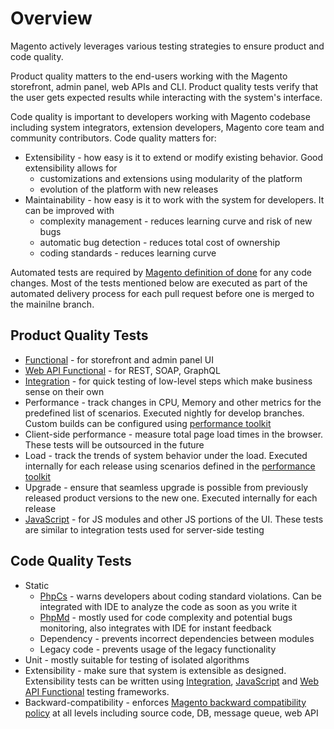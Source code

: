 # Overview

Magento actively leverages various testing strategies to ensure product and code quality. 

Product quality matters to the end-users working with the Magento storefront, admin panel, web APIs and CLI. 
Product quality tests verify that the user gets expected results while interacting with the system's interface.

Code quality is important to developers working with Magento codebase including system integrators, extension developers, Magento core team and community contributors.
Code quality matters for:
 * Extensibility - how easy is it to extend or modify existing behavior.
   Good extensibility allows for
    * customizations and extensions using modularity of the platform
    * evolution of the platform with new releases
 * Maintainability - how easy is it to work with the system for developers. 
   It can be improved with
    * complexity management - reduces learning curve and risk of new bugs
    * automatic bug detection - reduces total cost of ownership
    * coding standards - reduces learning curve
    
Automated tests are required by [Magento definition of done](https://devdocs.magento.com/guides/v2.3/contributor-guide/contributing_dod.html) for any code changes. 
Most of the tests mentioned below are executed as part of the automated delivery process for each pull request before one is merged to the mainilne branch.

## Product Quality Tests

 * [Functional](https://devdocs.magento.com/guides/v2.3/mtf/mtf_introduction.html) - for storefront and admin panel UI
 * [Web API Functional](https://devdocs.magento.com/guides/v2.3/get-started/web-api-functional-testing.html) - for REST, SOAP, GraphQL
 * [Integration](https://devdocs.magento.com/guides/v2.3/test/integration/integration_test_execution.html) - for quick testing of low-level steps which make business sense on their own 
 * Performance - track changes in CPU, Memory and other metrics for the predefined list of scenarios. Executed nightly for develop branches. Custom builds can be configured using [performance toolkit](https://devdocs.magento.com/guides/v2.3/config-guide/cli/config-cli-subcommands-perf-data.html)
 * Client-side performance - measure total page load times in the browser. These tests will be outsourced in the future
 * Load - track the trends of system behavior under the load. Executed internally for each release using scenarios defined in the [performance toolkit](https://devdocs.magento.com/guides/v2.3/config-guide/cli/config-cli-subcommands-perf-data.html)
 * Upgrade - ensure that seamless upgrade is possible from previously released product versions to the new one. Executed internally for each release
 * [JavaScript](https://devdocs.magento.com/guides/v2.3/test/js/test_js-unit.html) - for JS modules and other JS portions of the UI. These tests are similar to integration tests used for server-side testing

## Code Quality Tests
 * Static
    * [PhpCs](https://devdocs.magento.com/guides/v2.3/coding-standards/code-standard-sniffers.html) - warns developers about coding standard violations. Can be integrated with IDE to analyze the code as soon as you write it 
    * [PhpMd](https://phpmd.org/) - mostly used for code complexity and potential bugs monitoring, also integrates with IDE for instant feedback
    * Dependency - prevents incorrect dependencies between modules
    * Legacy code - prevents usage of the legacy functionality
 * Unit - mostly suitable for testing of isolated algorithms
 * Extensibility - make sure that system is extensible as designed. Extensibility tests can be written using [Integration](https://devdocs.magento.com/guides/v2.3/test/integration/integration_test_execution.html), [JavaScript](https://devdocs.magento.com/guides/v2.3/test/js/test_js-unit.html) and [Web API Functional](https://devdocs.magento.com/guides/v2.3/get-started/web-api-functional-testing.html) testing frameworks.
 * Backward-compatibility - enforces [Magento backward compatibility policy](https://devdocs.magento.com/guides/v2.3/contributor-guide/backward-compatible-development/) at all levels including source code, DB, message queue, web API 

